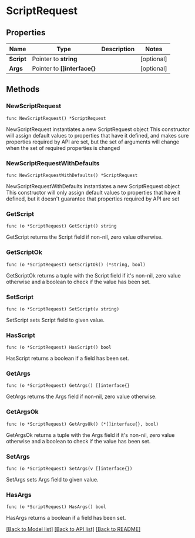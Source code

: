 # ScriptRequest

## Properties

Name | Type | Description | Notes
------------ | ------------- | ------------- | -------------
**Script** | Pointer to **string** |  | [optional] 
**Args** | Pointer to **[]interface{}** |  | [optional] 

## Methods

### NewScriptRequest

`func NewScriptRequest() *ScriptRequest`

NewScriptRequest instantiates a new ScriptRequest object
This constructor will assign default values to properties that have it defined,
and makes sure properties required by API are set, but the set of arguments
will change when the set of required properties is changed

### NewScriptRequestWithDefaults

`func NewScriptRequestWithDefaults() *ScriptRequest`

NewScriptRequestWithDefaults instantiates a new ScriptRequest object
This constructor will only assign default values to properties that have it defined,
but it doesn't guarantee that properties required by API are set

### GetScript

`func (o *ScriptRequest) GetScript() string`

GetScript returns the Script field if non-nil, zero value otherwise.

### GetScriptOk

`func (o *ScriptRequest) GetScriptOk() (*string, bool)`

GetScriptOk returns a tuple with the Script field if it's non-nil, zero value otherwise
and a boolean to check if the value has been set.

### SetScript

`func (o *ScriptRequest) SetScript(v string)`

SetScript sets Script field to given value.

### HasScript

`func (o *ScriptRequest) HasScript() bool`

HasScript returns a boolean if a field has been set.

### GetArgs

`func (o *ScriptRequest) GetArgs() []interface{}`

GetArgs returns the Args field if non-nil, zero value otherwise.

### GetArgsOk

`func (o *ScriptRequest) GetArgsOk() (*[]interface{}, bool)`

GetArgsOk returns a tuple with the Args field if it's non-nil, zero value otherwise
and a boolean to check if the value has been set.

### SetArgs

`func (o *ScriptRequest) SetArgs(v []interface{})`

SetArgs sets Args field to given value.

### HasArgs

`func (o *ScriptRequest) HasArgs() bool`

HasArgs returns a boolean if a field has been set.


[[Back to Model list]](../README.md#documentation-for-models) [[Back to API list]](../README.md#documentation-for-api-endpoints) [[Back to README]](../README.md)


